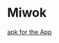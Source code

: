# Miwok

[apk for the App](https://github.com/atulsharma20may/Miwok/blob/master/app/build/outputs/apk/debug/app-debug.apk)
